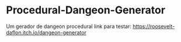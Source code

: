 # Procedural-Dangeon-Generator
Um gerador de dangeon procedural
link para testar: https://roosevelt-daflon.itch.io/dangeon-generator
